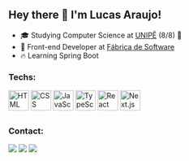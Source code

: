 ## Hey there 👋 I'm Lucas Araujo!
- 🎓 Studying Computer Science at [UNIPÊ](https://unipe.com.br/) (8/8) 🎉
- 💼 Front-end Developer at [Fábrica de Software](https://www.instagram.com/fabricadesoftwareunipe/)
- 🔥 Learning Spring Boot

<div style="display: inline_block;">
  <h3>Techs:</h3>
  <img align="center" alt="HTML icon" title="HTML5" width="40" src="https://cdn.jsdelivr.net/gh/devicons/devicon/icons/html5/html5-original.svg" />
  <img align="center" alt="CSS icon" title="CSS3" width="40" src="https://cdn.jsdelivr.net/gh/devicons/devicon/icons/css3/css3-original.svg" />
  <img align="center" alt="JavaScript icon" title="JavaScript" width="40" src="https://cdn.jsdelivr.net/gh/devicons/devicon/icons/javascript/javascript-original.svg" />
  <img align="center" alt="TypeScript icon" title="TypeScript" width="40" src="https://cdn.jsdelivr.net/gh/devicons/devicon/icons/typescript/typescript-original.svg" />
  <img align="center" alt="React icon" title="React" width="40" src="https://cdn.jsdelivr.net/gh/devicons/devicon/icons/react/react-original.svg" />
  <img align="center" alt="Next.js icon" title="Next.js" width="40" src="https://cdn.jsdelivr.net/gh/devicons/devicon/icons/nextjs/nextjs-line.svg" />          
</div>  

##

<div>
  <h3>Contact:</h3>
    <a href="https://www.linkedin.com/in/lucas-araujo-costa-/" target="_blank"><img src="https://img.shields.io/badge/-LinkedIn-%230077B5?style=for-the-badge&logo=linkedin&logoColor=white" target="_blank"></a>
    <a href="https://instagram.com/lucasaraujo.tsx" target="_blank"><img src="https://img.shields.io/badge/-Instagram-%23E4405F?style=for-the-badge&logo=instagram&logoColor=white" target="_blank"></a>
    <a href = "mailto:lucasaraujo1964@gmail.com"><img src="https://img.shields.io/badge/-Gmail-%23333?style=for-the-badge&logo=gmail&logoColor=white" target="_blank"></a>
</div>
